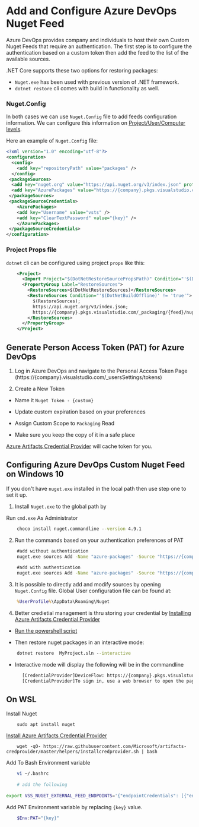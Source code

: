 # Add and Configure Azure DevOps Nuget Feed

Azure DevOps provides company and individuals to host their own Custom Nuget Feeds that require an authentication.
The first step is to configure the authentication based on a custom token then add the feed to the list of the available sources.

.NET Core supports these two options for restoring packages:

- `Nuget.exe` has been used with previous version of .NET framework.
- `dotnet restore` cli comes with build in functionality as well.

### Nuget.Config
In both cases we can use `Nuget.Config` file to add feeds configuration information. We can configure this information on [Project/User/Computer levels](https://docs.microsoft.com/en-us/nuget/consume-packages/configuring-nuget-behavior).

Here an example of `Nuget.Config` file:

```xml
<?xml version="1.0" encoding="utf-8"?>
<configuration>
  <config>
    <add key="repositoryPath" value="packages" />
  </config>
 <packageSources>
  <add key="nuget.org" value="https://api.nuget.org/v3/index.json" protocolVersion="3" /> 
  <add key="AzurePackages" value="https://{company}.pkgs.visualstudio.com/_packaging/{feed}/nuget/v3/index.json" />
 </packageSources>
 <packageSourceCredentials>
    <AzurePackages>
    <add key="Username" value="vsts" />
    <add key="ClearTextPassword" value="{key}" />
    </AzurePackages>
 </packageSourceCredentials>
</configuration>
```

### Project Props file

`dotnet` cli can be configured using project `props` like this:

```xml
    <Project>
      <Import Project="$(DotNetRestoreSourcePropsPath)" Condition="'$(DotNetRestoreSourcePropsPath)' != ''"/>
      <PropertyGroup Label="RestoreSources">
        <RestoreSources>$(DotNetRestoreSources)</RestoreSources>
        <RestoreSources Condition="'$(DotNetBuildOffline)' != 'true'">
          $(RestoreSources);
          https://api.nuget.org/v3/index.json;
          https://{company}.pkgs.visualstudio.com/_packaging/{feed}/nuget/v3/index.json;
        </RestoreSources>
      </PropertyGroup>
    </Project>
```

## Generate Person Access Token (PAT) for Azure DevOps

1. Log in Azure DevOps and navigate to the Personal Access Token Page (https://{company}.visualstudio.com/_usersSettings/tokens)

2. Create a New Token

 - Name it `Nuget Token - {custom}`

 - Update custom expiration based on your preferences

 - Assign Custom Scope to  `Packaging` Read
 
 - Make sure you keep the copy of it in a safe place

[Azure Artifacts Credential Provider](#cred-provider) will cache token for you.

## Configuring Azure DevOps Custom Nuget Feed on Windows 10

If you don't have `nuget.exe` installed in the local path then use step one to set it up.
1. Install `Nuget.exe` to the global path by

Run `cmd.exe` As Administrator

```cmd
    choco install nuget.commandline --version 4.9.1
```

2. Run the commands based on your authentication preferences of PAT

```cmd
    #add without authentication
    nuget.exe sources Add -Name "azure-packages" -Source "https://{company}.pkgs.visualstudio.com/_packaging/{feed}/nuget/v3/index.json"
    
    #add with authentication
    nuget.exe sources Add -Name "azure-packages" -Source "https://{company}.pkgs.visualstudio.com/_packaging/{feed}/nuget/v3/index.json" -Username "vsts" -Password "{key}"
```
3. It is possible to directly add and modify sources by opening `Nuget.Config` file. Global User configuration file can be found at:

```cmd
    %UserProfile%\AppData\Roaming\Nuget
```

4. Better credietial management is thru storing your credential by [Installing Azure Artifacts Credential Provider](https://github.com/Microsoft/artifacts-credprovider)

- [Run the powershell script](https://raw.githubusercontent.com/Microsoft/artifacts-credprovider/master/helpers/installcredprovider.ps1)

- Then restore nuget packages in an interactive mode:

```cmd
    dotnet restore  MyProject.sln --interactive
```
- Interactive mode will display the following will be in the commandline

```cmd
      [CredentialProvider]DeviceFlow: https://{company}.pkgs.visualstudio.com/_packaging/{feed}/nuget/v3/index.json
      [CredentialProvider]To sign in, use a web browser to open the page https://microsoft.com/devicelogin and enter the code {CODE} to authenticate.
```

## On WSL

Install Nuget

```
    sudo apt install nuget
```

[Install Azure Artifacts Credential Provider](https://github.com/Microsoft/artifacts-credprovider)

```
    wget -qO- https://raw.githubusercontent.com/Microsoft/artifacts-credprovider/master/helpers/installcredprovider.sh | bash

```
Add To Bash Environment variable

```bash
    vi ~/.bashrc
    
    # add the following
    
export VSS_NUGET_EXTERNAL_FEED_ENDPOINTS='{"endpointCredentials": [{"endpoint":"https://{company}.pkgs.visualstudio.com/_packaging/{feed}/nuget/v3/index.json", "username":"optional", "password":"{password}"}]}'

```


Add PAT Environment variable by replacing `{key}` value.

```powershell
    $Env:PAT="{key}"
```
